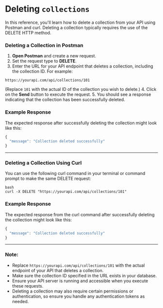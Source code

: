 # Deleting `collections`

In this reference, you'll learn how to delete a collection from your API using Postman and curl. Deleting a collection typically requires the use of the DELETE HTTP method.

### Deleting a Collection in Postman

1. **Open Postman** and create a new request.
2. Set the request type to **DELETE**.
3. Enter the URL for your API endpoint that deletes a collection, including the collection ID. For example:

```shell
https://yourapi.com/api/collections/101
```

(Replace `101` with the actual ID of the collection you wish to delete.)
4. Click on the **Send** button to execute the request.
5. You should see a response indicating that the collection has been successfully deleted.

### Example Response

The expected response after successfully deleting the collection might look like this:

```js
{
  "message": "Collection deleted successfully"
}
```

---

### Deleting a Collection Using Curl

You can use the following curl command in your terminal or command prompt to make the same DELETE request:

```shell
bash
curl -X DELETE "https://yourapi.com/api/collections/101"
```

### Example Response

The expected response from the curl command after successfully deleting the collection might look like this:

```js
{
  "message": "Collection deleted successfully"
}
```

---

### Note:
- Replace `https://yourapi.com/api/collections/101` with the actual endpoint of your API that deletes a collection.
- Make sure the collection ID specified in the URL exists in your database.
- Ensure your API server is running and accessible when you execute these requests.
- Deleting a collection may also require certain permissions or authentication, so ensure you handle any authentication tokens as needed.